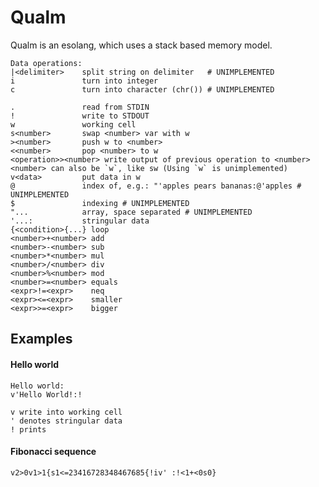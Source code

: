 # Qualm

Qualm is an esolang, which uses a stack based memory model. 

```
Data operations:
|<delimiter>    split string on delimiter   # UNIMPLEMENTED
i               turn into integer
c               turn into character (chr()) # UNIMPLEMENTED

.               read from STDIN
!               write to STDOUT
w               working cell
s<number>       swap <number> var with w
><number>       push w to <number>
<<number>       pop <number> to w
<operation>><number> write output of previous operation to <number>
<number> can also be `w`, like sw (Using `w` is unimplemented)
v<data>         put data in w
@               index of, e.g.: "'apples pears bananas:@'apples # UNIMPLEMENTED
$               indexing # UNIMPLEMENTED
"...            array, space separated # UNIMPLEMENTED
'...:           stringular data
{<condition>{...} loop
<number>+<number> add
<number>-<number> sub
<number>*<number> mul
<number>/<number> div
<number>%<number> mod
<number>=<number> equals
<expr>!=<expr>    neq
<expr><=<expr>    smaller
<expr>>=<expr>    bigger
```


## Examples
#### Hello world
```
Hello world:
v'Hello World!:!

v write into working cell
' denotes stringular data
! prints
```

#### Fibonacci sequence
`v2>0v1>1{s1<=23416728348467685{!iv' :!<1+<0s0}`